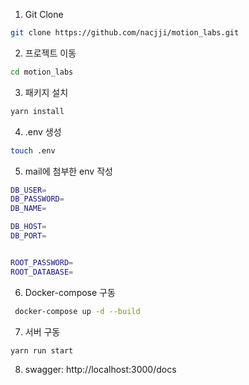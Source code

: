 1. Git Clone
```bash
git clone https://github.com/nacjji/motion_labs.git
```


2. 프로젝트 이동 
```bash
cd motion_labs
```

3. 패키지 설치
```bash 
yarn install
```

4. .env 생성
```bash 
touch .env
```

5. mail에 첨부한 env 작성
```bash
DB_USER=
DB_PASSWORD=
DB_NAME=

DB_HOST=
DB_PORT=


ROOT_PASSWORD=
ROOT_DATABASE=
```

6. Docker-compose 구동
```bash 
 docker-compose up -d --build 
```

7. 서버 구동
```bash
yarn run start
```

8. swagger: http://localhost:3000/docs

